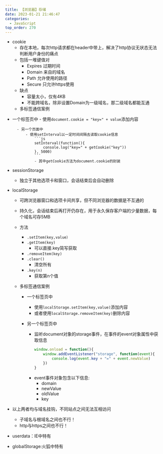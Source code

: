 ```yaml
---
title: 【浏览器】存储
date: 2023-01-21 21:46:47
categories:
  - JavaScript
top_order: 270
---
```


- cookie
    - 存在本地，每次http请求都在header中带上，解决了http协议无状态无法判断用户身份的痛点
    - 包括一堆键值对
        - Expires 过期时间
        - Domain 来自的域名
        - Path 允许使用的路径
        - Secure 只允许https使用
    - 缺点
        - 容量太小，仅有4KB
        - 不能跨域名，除非设置Domain为一级域名，那二级域名都能互通
    - 多标签通信案例

<!--more-->

- 一个标签页中
            - 使用`document.cookie = "key=" + value`添加内容

        - 另一个页面中
            - 使用setInterval以一定时间间隔去读取cookie信息
                ```js
                setInterval(function(){
                    console.log("key=" + getCookie("key"))
                }, 5000)
                ```
                - 其中getCookie方法为document.cookie的封装

- sessionStorage
    - 独立于其他选项卡和窗口，会话结束后会自动删除

- localStorage
    - 可跨浏览器窗口和选项卡间共享，但不同浏览器的数据是不互通的
    - 持久化，会话结束后再打开仍存在，用于永久保存客户端的少量数据，每个域名可存5MB
    
    - 方法
        - `.setItem(key,value）`
        - `.getItem(key)`
            - 可以直接.key简写获取
        - `.removeItem(key)`
        - `.clear()`
            - 清空所有
        - `.key(n)`
            - 获取第n个值
    
    - 多标签通信案例
        
        - 一个标签页中
            - 使用`localStorage.setItem(key,value)`添加内容
            - 或者使用`localStorage.removeItem(key)`删除内容

        - 另一个标签页中
            - 监听document对象的storage事件，在事件的event对象属性中获取信息
                ```js
                window.onload = function(){
                    window.addEventListener("storage", function(event){
                        console.log(event.key + "=" + event.newValue)
                    })
                }
                ```
            - event事件对象包含以下信息:
                - domain
                - newValue
                - oldValue
                - key

- 以上两者均与域名挂钩，不同站点之间无法互相访问
    - 子域名与根域名之间也不行！
    - http与https之间也不行！

- userdata：IE中特有

- globalStorage:火狐中特有